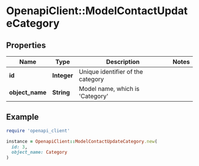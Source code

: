 # OpenapiClient::ModelContactUpdateCategory

## Properties

| Name | Type | Description | Notes |
| ---- | ---- | ----------- | ----- |
| **id** | **Integer** | Unique identifier of the category |  |
| **object_name** | **String** | Model name, which is &#39;Category&#39; |  |

## Example

```ruby
require 'openapi_client'

instance = OpenapiClient::ModelContactUpdateCategory.new(
  id: 3,
  object_name: Category
)
```


